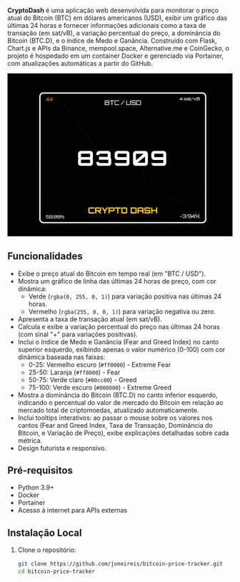**CryptoDash** é uma aplicação web desenvolvida para monitorar o preço atual do Bitcoin (BTC) em dólares americanos (USD), exibir um gráfico das últimas 24 horas e fornecer informações adicionais como a taxa de transação (em sat/vB), a variação percentual do preço, a dominância do Bitcoin (BTC.D), e o índice de Medo e Ganância. Construído com Flask, Chart.js e APIs da Binance, mempool.space, Alternative.me e CoinGecko, o projeto é hospedado em um container Docker e gerenciado via Portainer, com atualizações automáticas a partir do GitHub.

![alt text](cryptodash.gif)

## Funcionalidades
- Exibe o preço atual do Bitcoin em tempo real (em "BTC / USD").
- Mostra um gráfico de linha das últimas 24 horas de preço, com cor dinâmica:
  - Verde (`rgba(0, 255, 0, 1)`) para variação positiva nas últimas 24 horas.
  - Vermelho (`rgba(255, 0, 0, 1)`) para variação negativa ou zero.
- Apresenta a taxa de transação atual (em sat/vB).
- Calcula e exibe a variação percentual do preço nas últimas 24 horas (com sinal "+" para variações positivas).
- Inclui o índice de Medo e Ganância (Fear and Greed Index) no canto superior esquerdo, exibindo apenas o valor numérico (0-100) com cor dinâmica baseada nas faixas:
  - 0-25: Vermelho escuro (`#ff0000`) - Extreme Fear
  - 25-50: Laranja (`#ff8000`) - Fear
  - 50-75: Verde claro (`#00cc00`) - Greed
  - 75-100: Verde escuro (`#008000`) - Extreme Greed
- Mostra a dominância do Bitcoin (BTC.D) no canto inferior esquerdo, indicando o percentual do valor de mercado do Bitcoin em relação ao mercado total de criptomoedas, atualizado automaticamente.
- Inclui tooltips interativos: ao passar o mouse sobre os valores nos cantos (Fear and Greed Index, Taxa de Transação, Dominância do Bitcoin, e Variação de Preço), exibe explicações detalhadas sobre cada métrica.
- Design futurista e responsivo.

## Pré-requisitos
- Python 3.9+
- Docker
- Portainer
- Acesso à internet para APIs externas

## Instalação Local
1. Clone o repositório:
   ```bash
   git clone https://github.com/joneireis/bitcoin-price-tracker.git
   cd bitcoin-price-tracker